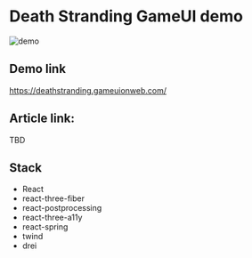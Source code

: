 # Death Stranding GameUI demo

![demo](https://user-images.githubusercontent.com/530644/111818381-6647d400-88df-11eb-8a1c-afa2d4b5c58d.jpeg)

## Demo link

https://deathstranding.gameuionweb.com/

## Article link:

TBD

## Stack

- React
- react-three-fiber
- react-postprocessing
- react-three-a11y
- react-spring
- twind
- drei
